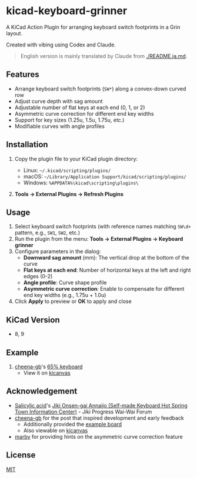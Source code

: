# kicad-keyboard-grinner

A KiCad Action Plugin for arranging keyboard switch footprints in a Grin layout.

Created with vibing using Codex and Claude.

> English version is mainly translated by Claude from [./README.ja.md](./README.ja.md).

## Features

* Arrange keyboard switch footprints (`SW*`) along a convex-down curved row
* Adjust curve depth with sag amount
* Adjustable number of flat keys at each end (0, 1, or 2)
* Asymmetric curve correction for different end key widths
* Support for key sizes (1.25u, 1.5u, 1.75u, etc.)
* Modifiable curves with angle profiles

## Installation

1. Copy the plugin file to your KiCad plugin directory:
   * Linux: `~/.kicad/scripting/plugins/`
   * macOS: `~/Library/Application Support/kicad/scripting/plugins/`
   * Windows: `%APPDATA%\kicad\scripting\plugins\`

2. **Tools → External Plugins → Refresh Plugins**

## Usage

1. Select keyboard switch footprints (with reference names matching `SW\d+` pattern, e.g., `SW1`, `SW2`, etc.)
2. Run the plugin from the menu: **Tools → External Plugins → Keyboard grinner**
3. Configure parameters in the dialog:
   * **Downward sag amount** (mm): The vertical drop at the bottom of the curve
   * **Flat keys at each end**: Number of horizontal keys at the left and right edges (0-2)
   * **Angle profile**: Curve shape profile
   * **Asymmetric curve correction**: Enable to compensate for different end key widths (e.g., 1.75u + 1.0u)
4. Click **Apply** to preview or **OK** to apply and close

## KiCad Version

* 8, 9

## Example

1. [cheena-gb](https://github.com/cheena-gb)'s [65% keyboard](./example/griiiiiiiiii.kicad_pcb)
   * View it on [kicanvas](https://kicanvas.org/?github=https%3A%2F%2Fgithub.com%2Ff4ah6o%2Fkicad-keyboard-grinner%2Fblob%2Fmain%2Fexample%2Fgriiiiiiiiii.kicad_pcb)

## Acknowledgement

* [Salicylic acid](https://x.com/Salicylic_acid3)'s [Jiki Onsen-gai Annaijo (Self-made Keyboard Hot Spring Town Information Center)](https://discord.com/invite/xytwFtmvct) - Jiki Progress Wai-Wai Forum
* [cheena-gb](https://github.com/cheena-gb) for the post that inspired development and early feedback
  * Additionally provided the [example board](./example/griiiiiiiiii.kicad_pcb)
  * Also viewable on [kicanvas](https://kicanvas.org/?github=https%3A%2F%2Fgithub.com%2Ff4ah6o%2Fkicad-keyboard-grinner%2Fblob%2Fmain%2Fexample%2Fgriiiiiiiiii.kicad_pcb)
* [marby](https://github.com/marby3) for providing hints on the asymmetric curve correction feature

## License

[MIT](./LICENSE)
